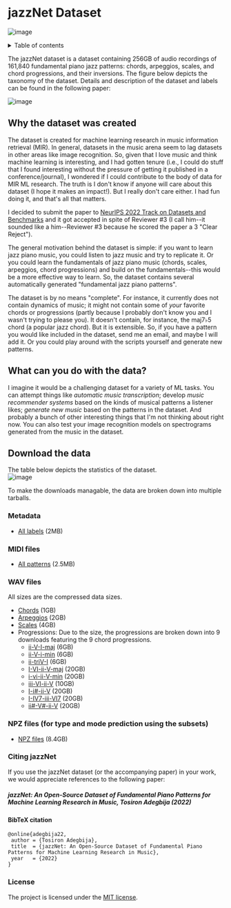 # jazzNet Dataset
![image](https://user-images.githubusercontent.com/16122125/184457848-15a2bb14-e5b1-4cef-a7f3-64e93792dd31.png)

<details>
 <summary>Table of contents</summary>
 * [Why the dataset was created](#why-the-dataset-was-created)  
 * [What can you do with the data?](#what-can-you-do-with-the-data?)
 * Download the data
 * Sample uses
 * Citing jazzNet
 </details>

The jazzNet dataset is a dataset containing 256GB of audio recordings of 161,840 fundamental piano jazz patterns: chords, arpeggios, scales, and chord progressions, and their inversions. The figure below depicts the taxonomy of the dataset. Details and description of the dataset and labels can be found in the following paper:



![image](https://user-images.githubusercontent.com/16122125/184457882-e0fe1121-8e34-4d71-bb8e-697a8c81ac15.png)

## Why the dataset was created
The dataset is created for machine learning research in music information retrieval (MIR). In general, datasets in the music arena seem to lag datasets in other areas like image recognition. So, given that I love music and think machine learning is interesting, and I had gotten tenure (i.e., I could do stuff that I found interesting without the pressure of getting it published in a conference/journal), I wondered if I could contribute to the body of data for MIR ML research. The truth is I don't know if anyone will care about this dataset (I hope it makes an impact!). But I really don't care either. I had fun doing it, and that's all that matters.

I decided to submit the paper to [NeurIPS 2022 Track on Datasets and Benchmarks](https://neurips.cc/Conferences/2022/CallForDatasetsBenchmarks) and it got accepted in spite of Reviewer #3 (I call him--it sounded like a him--Reviewer #3 because he scored the paper a 3 "Clear Reject").

The general motivation behind the dataset is simple: if you want to learn jazz piano music, you could listen to jazz music and try to replicate it. Or you could learn the fundamentals of jazz piano music (chords, scales, arpeggios, chord progressions) and build on the fundamentals--this would be a more effective way to learn. So, the dataset contains several automatically generated "fundamental jazz piano patterns". 

The dataset is by no means "complete". For instance, it currently does not contain dynamics of music; it might not contain some of *your* favorite chords or progressions (partly because I probably don't know you and I wasn't trying to please you). It doesn't contain, for instance, the maj7&flat;5 chord (a popular jazz chord). But it is extensible. So, if you have a pattern you would like included in the dataset, send me an email, and maybe I will add it. Or you could play around with the scripts yourself and generate new patterns.

## What can you do with the data?
I imagine it would be a challenging dataset for a variety of ML tasks. You can attempt things like *automatic music transcription*; develop *music recommender systems* based on the kinds of musical patterns a listener likes; *generate new music* based on the patterns in the dataset. And probably a bunch of other interesting things that I'm not thinking about right now. You can also test your image recognition models on spectrograms generated from the music in the dataset.

## Download the data

The table below depicts the statistics of the dataset.  
![image](https://user-images.githubusercontent.com/16122125/171740900-dcdb079c-5d48-4f2e-84de-f6aecb5e16a5.png)

To make the downloads managable, the data are broken down into multiple tarballs.


### Metadata
* [All labels](https://tosiron.com/jazznet/dataset/metadata.tar.gz) (2MB)

### MIDI files
* [All patterns](https://tosiron.com/jazznet/dataset/midi.tar.gz) (2.5MB)

### WAV files
All sizes are the compressed data sizes.
* [Chords](https://tosiron.com/jazznet/dataset/wav/chords.tar.gz) (1GB)
* [Arpeggios](https://tosiron.com/jazznet/dataset/wav/arpeggios.tar.gz) (2GB)
* [Scales](https://tosiron.com/jazznet/dataset/wav/scales.tar.gz) (4GB)
* Progressions: Due to the size, the progressions are broken down into 9 downloads featuring the 9 chord progressions.
  * [ii-V-I-maj](https://tosiron.com/jazznet/dataset/wav/progressions/ii-V-I-maj.tar.gz) (6GB)
  * [ii-V-i-min](https://tosiron.com/jazznet/dataset/wav/progressions/ii-V-i-min.tar.gz) (6GB)
  * [ii-triV-I](https://tosiron.com/jazznet/dataset/wav/progressions/ii-triV-I.tar.gz) (6GB) 
  * [I-VI-ii-V-maj](https://tosiron.com/jazznet/dataset/wav/progressions/I-VI-ii-V-maj.tar.gz) (20GB)
  * [i-vi-ii-V-min](https://tosiron.com/jazznet/dataset/wav/progressions/i-vi-ii-V-min.tar.gz) (20GB)
  * [iii-VI-ii-V](https://tosiron.com/jazznet/dataset/wav/progressions/iii-VI-ii-V.tar.gz) (10GB)
  * [I-i#-ii-V](https://tosiron.com/jazznet/dataset/wav/progressions/I-is-ii-V.tar.gz) (20GB)
  * [I-IV7-iii-VI7](https://tosiron.com/jazznet/dataset/wav/progressions/I-IV7-iii-VI7.tar.gz) (20GB)
  * [ii#-V#-ii-V](https://tosiron.com/jazznet/dataset/wav/progressions/iis-Vs-ii-V.tar.gz) (20GB)

### NPZ files (for type and mode prediction using the subsets)
* [NPZ files](https://tosiron.com/jazznet/dataset/npz.tar.gz) (8.4GB)

### Citing jazzNet
If you use the jazzNet dataset (or the accompanying paper) in your work, we would appreciate references to the following paper:

##### *jazzNet: An Open-Source Dataset of Fundamental Piano Patterns for Machine Learning Research in Music*, Tosiron Adegbija (2022)

#### BibTeX citation
```
@online{adegbija22,
 author = {Tosiron Adegbija},
 title  = {jazzNet: An Open-Source Dataset of Fundamental Piano Patterns for Machine Learning Research in Music},
 year   = {2022}
}
```

### License
The project is licensed under the [MIT license](LICENSE).



